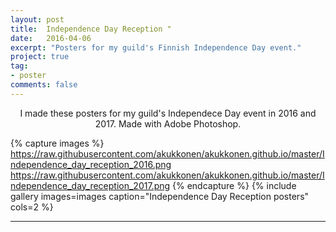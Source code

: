```yaml
---
layout: post
title:  Independence Day Reception "
date:   2016-04-06
excerpt: "Posters for my guild's Finnish Independence Day event."
project: true
tag:
- poster 
comments: false
---
```

 
 <center>I made these posters for my guild's Independece Day event in 2016 and 2017. Made with Adobe Photoshop.</center>

{% capture images %}
	https://raw.githubusercontent.com/akukkonen/akukkonen.github.io/master/Independence_day_reception_2016.png
	https://raw.githubusercontent.com/akukkonen/akukkonen.github.io/master/Independence_day_reception_2017.png
{% endcapture %}
{% include gallery images=images caption="Independence Day Reception posters" cols=2 %}

---
